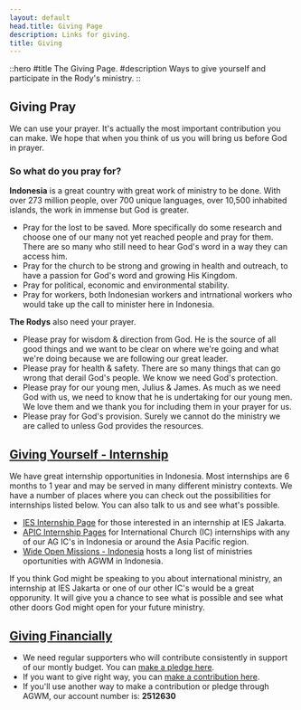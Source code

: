 ```yaml
---
layout: default
head.title: Giving Page
description: Links for giving.
title: Giving
---
```

::hero
#title
The Giving Page.
#description
Ways to give yourself and participate in the Rody's ministry.
::

## Giving Pray
We can use your prayer. It's actually the most important contribution you can make. We hope that when you think of us you will bring us before God in prayer.

### So what do you pray for?
**Indonesia** is a great country with great work of ministry to be done. With over 273 million people, over 700 unique languages, over 10,500 inhabited islands, the work in immense but God is greater.
- Pray for the lost to be saved. More specifically do some research and choose one of our many not yet reached people and pray for them. There are so many who still need to hear God's word in a way they can access him.
- Pray for the church to be strong and growing in health and outreach, to have a passion for God's word and growing His Kingdom.
- Pray for political, economic and environmental stability.
- Pray for workers, both Indonesian workers and intrnational workers who would take up the call to minister here in Indonesia.

**The Rodys** also need your prayer.
- Please pray for wisdom & direction from God. He is the source of all good things and we want to be clear on where we're going and what we're doing because we are following our great leader.
- Please pray for health & safety. There are so many things that can go wrong that derail God's people. We know we need God's protection.
- Please pray for our young men, Julius & James. As much as we need God with us, we need to know that he is undertaking for our young men. We love them and we thank you for including them in your prayer for us. 
- Please pray for God's provision. Surely we cannot do the ministry we are called to unless God provides the resources.  

## [Giving Yourself - Internship](https://agwm.org/en/go/)
We have great internship opportunities in Indonesia. Most internships are 6 months to 1 year and may be served in many different ministry contexts. We have a number of places where you can check out the possibilities for internships listed below. You can also talk to us and see what's possible.
* [IES Internship Page](https://iesjakarta.org/internships) for those interested in an internship at IES Jakarta.
* [APIC Internship Pages](https://apicinternships.org/) for International Church (IC) internships with any of our AG IC's in Indonesia or around the Asia Pacific region.
* [Wide Open Missions - Indonesia](https://wideopenmissions.org/opportunities?r=asia-pacific&f=indonesia) hosts a long list of ministries oportunities with AGWM in Indonesia.

If you think God might be speaking to you about international ministry, an internship at IES Jakarta or one of our other IC's would be a great opporunity. It will give you a chance to see what is possible and see what other doors God might open for your future ministry.

## [Giving Financially](https://giving.ag.org/donate/aed0d660-415b-4d42-b8b1-c62023daa83b)  
- We need regular supporters who will contribute consistently in support of our montly budget. You can [make a pledge here](https://commitment.agwm.org/?AcctNo=2512630).
- If you want to give right way, you can [make a contribution here](https://giving.ag.org/donate/aed0d660-415b-4d42-b8b1-c62023daa83b).
- If you'll use another way to make a contribution or pledge through AGWM, our account number is: **2512630**
